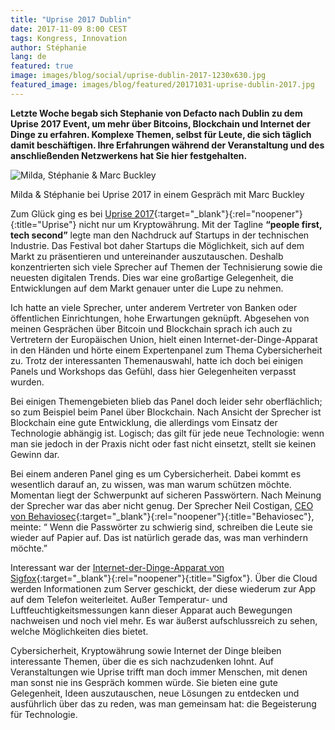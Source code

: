 ```yaml
---
title: "Uprise 2017 Dublin"
date: 2017-11-09 8:00 CEST
tags: Kongress, Innovation
author: Stéphanie
lang: de
featured: true
image: images/blog/social/uprise-dublin-2017-1230x630.jpg
featured_image: images/blog/featured/20171031-uprise-dublin-2017.jpg
---
```


**​Letzte Woche begab sich Stephanie von Defacto nach Dublin zu dem Uprise 2017 Event, um mehr über Bitcoins, Blockchain und Internet der Dinge zu erfahren. Komplexe Themen, selbst für Leute, die sich täglich damit beschäftigen. Ihre Erfahrungen während der Veranstaltung und des anschließenden Netzwerkens hat Sie hier festgehalten.**

![Milda, Stéphanie & Marc Buckley](/images/blog/uprise_2017-milda_en_stephanie.jpg)
<p class="caption">Milda & Stéphanie bei Uprise 2017 in einem Gespräch mit Marc Buckley</p>

Zum Glück ging es bei [Uprise 2017](https://uprisefestival.co/){:target="_blank"}{:rel="noopener"}{:title="Uprise"} nicht nur um Kryptowährung. Mit der Tagline **“people first, tech second”** legte man den Nachdruck auf Startups in der technischen Industrie. Das Festival bot daher Startups die Möglichkeit, sich auf dem Markt zu präsentieren und untereinander auszutauschen. Deshalb konzentrierten sich viele Sprecher auf Themen der Technisierung sowie die neuesten digitalen Trends. Dies war eine großartige Gelegenheit, die Entwicklungen auf dem Markt genauer unter die Lupe zu nehmen.

Ich hatte an viele Sprecher, unter anderem Vertreter von Banken oder öffentlichen Einrichtungen, hohe Erwartungen geknüpft. Abgesehen von meinen Gesprächen über Bitcoin und Blockchain sprach ich auch zu Vertretern der Europäischen Union, hielt einen Internet-der-Dinge-Apparat in den Händen und hörte einem Expertenpanel zum Thema Cybersicherheit zu. Trotz der interessanten Themenauswahl, hatte ich doch bei einigen Panels und Workshops das Gefühl, dass hier Gelegenheiten verpasst wurden.

Bei einigen Themengebieten blieb das Panel doch leider sehr oberflächlich; so zum Beispiel beim Panel über Blockchain. Nach Ansicht der Sprecher ist Blockchain eine gute Entwicklung, die allerdings vom Einsatz der Technologie abhängig ist. Logisch; das gilt für jede neue Technologie: wenn man sie jedoch in der Praxis nicht oder fast nicht einsetzt, stellt sie keinen Gewinn dar.

Bei einem anderen Panel ging es um Cybersicherheit. Dabei kommt es wesentlich darauf an, zu wissen, was man warum schützen möchte. Momentan liegt der Schwerpunkt auf sicheren Passwörtern. Nach Meinung der Sprecher war das aber nicht genug. Der Sprecher Neil Costigan, [CEO von Behaviosec](https://www.behaviosec.com){:target="_blank"}{:rel="noopener"}{:title="Behaviosec"}, meinte: “ Wenn die Passwörter zu schwierig sind, schreiben die Leute sie wieder auf Papier auf. Das ist natürlich gerade das, was man verhindern möchte.”

Interessant war der [Internet-der-Dinge-Apparat von Sigfox](http://www.sigfox.com){:target="_blank"}{:rel="noopener"}{:title="Sigfox"}. Über die Cloud werden Informationen zum Server geschickt, der diese wiederum zur App auf dem Telefon weiterleitet. Außer Temperatur- und Luftfeuchtigkeitsmessungen kann dieser Apparat auch Bewegungen nachweisen und noch viel mehr. Es war äußerst aufschlussreich zu sehen, welche Möglichkeiten dies bietet.

Cybersicherheit, Kryptowährung sowie Internet der Dinge bleiben interessante Themen, über die es sich nachzudenken lohnt. Auf Veranstaltungen wie Uprise trifft man doch immer Menschen, mit denen man sonst nie ins Gespräch kommen würde. Sie bieten eine gute Gelegenheit, Ideen auszutauschen, neue Lösungen zu entdecken und ausführlich über das zu reden, was man gemeinsam hat: die Begeisterung für Technologie.
